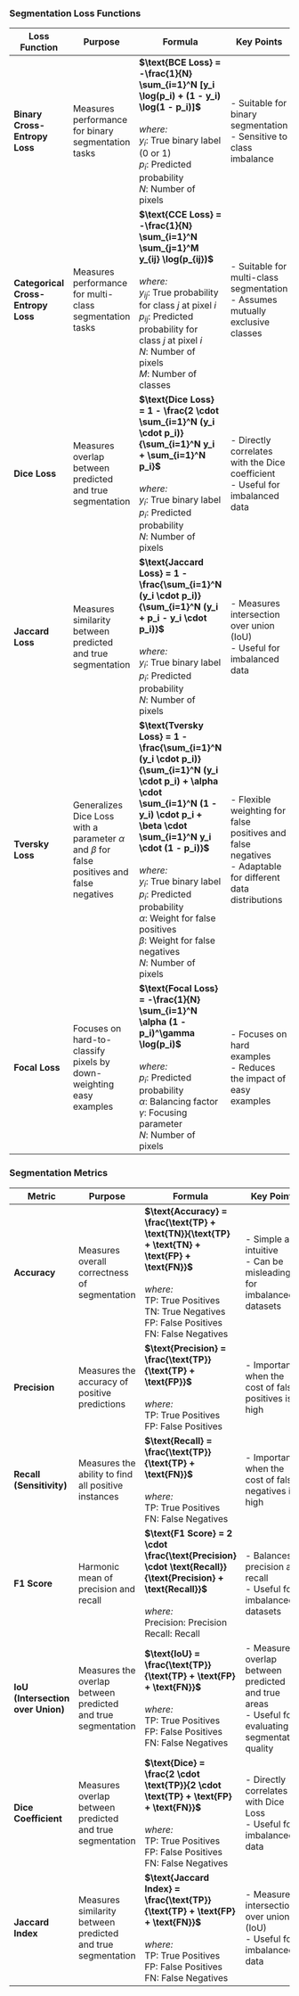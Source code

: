 ### Segmentation Loss Functions

| Loss Function           | Purpose | Formula | Key Points |
|-------------------------|---------|---------|------------|
| **Binary Cross-Entropy Loss** | Measures performance for binary segmentation tasks | **$\text{BCE Loss} = -\frac{1}{N} \sum_{i=1}^N [y_i \log(p_i) + (1 - y_i) \log(1 - p_i)]$** <br><br> *where:* <br> $y_i$: True binary label (0 or 1) <br> $p_i$: Predicted probability <br> $N$: Number of pixels | - Suitable for binary segmentation<br>- Sensitive to class imbalance |
| **Categorical Cross-Entropy Loss** | Measures performance for multi-class segmentation tasks | **$\text{CCE Loss} = -\frac{1}{N} \sum_{i=1}^N \sum_{j=1}^M y_{ij} \log(p_{ij})$** <br><br> *where:* <br> $y_{ij}$: True probability for class $j$ at pixel $i$ <br> $p_{ij}$: Predicted probability for class $j$ at pixel $i$ <br> $N$: Number of pixels <br> $M$: Number of classes | - Suitable for multi-class segmentation<br>- Assumes mutually exclusive classes |
| **Dice Loss**           | Measures overlap between predicted and true segmentation | **$\text{Dice Loss} = 1 - \frac{2 \cdot \sum_{i=1}^N (y_i \cdot p_i)}{\sum_{i=1}^N y_i + \sum_{i=1}^N p_i}$** <br><br> *where:* <br> $y_i$: True binary label <br> $p_i$: Predicted probability <br> $N$: Number of pixels | - Directly correlates with the Dice coefficient<br>- Useful for imbalanced data |
| **Jaccard Loss**        | Measures similarity between predicted and true segmentation | **$\text{Jaccard Loss} = 1 - \frac{\sum_{i=1}^N (y_i \cdot p_i)}{\sum_{i=1}^N (y_i + p_i - y_i \cdot p_i)}$** <br><br> *where:* <br> $y_i$: True binary label <br> $p_i$: Predicted probability <br> $N$: Number of pixels | - Measures intersection over union (IoU)<br>- Useful for imbalanced data |
| **Tversky Loss**        | Generalizes Dice Loss with a parameter $\alpha$ and $\beta$ for false positives and false negatives | **$\text{Tversky Loss} = 1 - \frac{\sum_{i=1}^N (y_i \cdot p_i)}{\sum_{i=1}^N (y_i \cdot p_i) + \alpha \cdot \sum_{i=1}^N (1 - y_i) \cdot p_i + \beta \cdot \sum_{i=1}^N y_i \cdot (1 - p_i)}$** <br><br> *where:* <br> $y_i$: True binary label <br> $p_i$: Predicted probability <br> $\alpha$: Weight for false positives <br> $\beta$: Weight for false negatives <br> $N$: Number of pixels | - Flexible weighting for false positives and false negatives<br>- Adaptable for different data distributions |
| **Focal Loss**          | Focuses on hard-to-classify pixels by down-weighting easy examples | **$\text{Focal Loss} = -\frac{1}{N} \sum_{i=1}^N \alpha (1 - p_i)^\gamma \log(p_i)$** <br><br> *where:* <br> $p_i$: Predicted probability <br> $\alpha$: Balancing factor <br> $\gamma$: Focusing parameter <br> $N$: Number of pixels | - Focuses on hard examples<br>- Reduces the impact of easy examples |

### Segmentation Metrics

| Metric                   | Purpose | Formula | Key Points |
|--------------------------|---------|---------|------------|
| **Accuracy**             | Measures overall correctness of segmentation | **$\text{Accuracy} = \frac{\text{TP} + \text{TN}}{\text{TP} + \text{TN} + \text{FP} + \text{FN}}$** <br><br> *where:* <br> $\text{TP}$: True Positives <br> $\text{TN}$: True Negatives <br> $\text{FP}$: False Positives <br> $\text{FN}$: False Negatives | - Simple and intuitive<br>- Can be misleading for imbalanced datasets |
| **Precision**            | Measures the accuracy of positive predictions | **$\text{Precision} = \frac{\text{TP}}{\text{TP} + \text{FP}}$** <br><br> *where:* <br> $\text{TP}$: True Positives <br> $\text{FP}$: False Positives | - Important when the cost of false positives is high |
| **Recall (Sensitivity)** | Measures the ability to find all positive instances | **$\text{Recall} = \frac{\text{TP}}{\text{TP} + \text{FN}}$** <br><br> *where:* <br> $\text{TP}$: True Positives <br> $\text{FN}$: False Negatives | - Important when the cost of false negatives is high |
| **F1 Score**             | Harmonic mean of precision and recall | **$\text{F1 Score} = 2 \cdot \frac{\text{Precision} \cdot \text{Recall}}{\text{Precision} + \text{Recall}}$** <br><br> *where:* <br> $\text{Precision}$: Precision <br> $\text{Recall}$: Recall | - Balances precision and recall<br>- Useful for imbalanced datasets |
| **IoU (Intersection over Union)** | Measures the overlap between predicted and true segmentation | **$\text{IoU} = \frac{\text{TP}}{\text{TP} + \text{FP} + \text{FN}}$** <br><br> *where:* <br> $\text{TP}$: True Positives <br> $\text{FP}$: False Positives <br> $\text{FN}$: False Negatives | - Measures overlap between predicted and true areas<br>- Useful for evaluating segmentation quality |
| **Dice Coefficient**     | Measures overlap between predicted and true segmentation | **$\text{Dice} = \frac{2 \cdot \text{TP}}{2 \cdot \text{TP} + \text{FP} + \text{FN}}$** <br><br> *where:* <br> $\text{TP}$: True Positives <br> $\text{FP}$: False Positives <br> $\text{FN}$: False Negatives | - Directly correlates with Dice Loss<br>- Useful for imbalanced data |
| **Jaccard Index**        | Measures similarity between predicted and true segmentation | **$\text{Jaccard Index} = \frac{\text{TP}}{\text{TP} + \text{FP} + \text{FN}}$** <br><br> *where:* <br> $\text{TP}$: True Positives <br> $\text{FP}$: False Positives <br> $\text{FN}$: False Negatives | - Measures intersection over union (IoU)<br>- Useful for imbalanced data |
